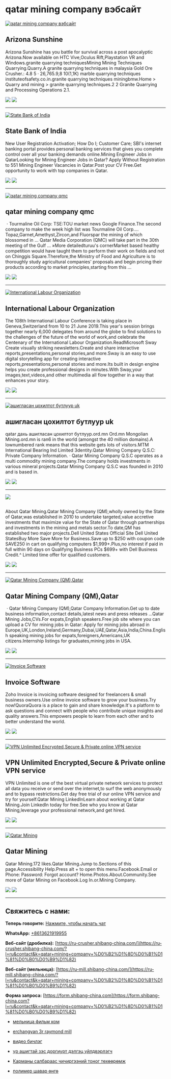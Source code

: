 # qatar mining company вэбсайт

<a href="https://swt.shibang-china.com/?l=ru&img&k=qatar+mining+company+%D0%B2%D1%8D%D0%B1%D1%81%D0%B0%D0%B9%D1%82" target="_blank">![qatar mining company вэбсайт](http://static.shibang-china.com/all-800x300/748.jpg)</a>

## Arizona Sunshine
Arizona Sunshine has you battle for survival across a post apocalyptic Arizona.Now available on HTC Vive,Oculus Rift,Playstation VR and Windows.granite quarrying techniquesMining Mining Techniques Quarrying.Quarry.A granite quarrying techniques in malaysia Gold Ore Crusher.: 4.8 5 &#183; 26,765.9,8 10(1,1K) marble quarrying techniques instituteofsafety.co.in.granite quarrying techniques miningbmw.Home &gt; Quarry and mining &gt; granite quarrying techniques.2 2 Granite Quarrying and Processing Operations 2.1.


<a href="https://whatsapp.shibangsoft.com/WhatsApp.php" target="_blank" title="WhatsApp">![](http://static.shibang-china.com/icon/whatsapp.png)</a> <a href="https://swt.shibang-china.com/?l=ru&icon&k=qatar+mining+company+%D0%B2%D1%8D%D0%B1%D1%81%D0%B0%D0%B9%D1%82" target="_blank">![](http://static.shibang-china.com/icon/chat-ru.png)</a>

---

<a href="https://swt.shibang-china.com/?l=ru&img&k=qatar+mining+company+%D0%B2%D1%8D%D0%B1%D1%81%D0%B0%D0%B9%D1%82" target="_blank">![State Bank of India](http://static.shibang-china.com/all-800x300/530.jpg)</a>

## State Bank of India
New User Registration Activation; How Do I; Customer Care; SBI's internet banking portal provides personal banking services that gives you complete control over all your banking demands online.Mining Engineer Jobs in QatarLooking for Mining Engineer Jobs in Qatar? Apply Without Registration to 551 Mining Engineer Vacancies in Qatar.Post your CV Free.Get opportunity to work with top companies in Qatar.


<a href="https://whatsapp.shibangsoft.com/WhatsApp.php" target="_blank" title="WhatsApp">![](http://static.shibang-china.com/icon/whatsapp.png)</a> <a href="https://swt.shibang-china.com/?l=ru&icon&k=qatar+mining+company+%D0%B2%D1%8D%D0%B1%D1%81%D0%B0%D0%B9%D1%82" target="_blank">![](http://static.shibang-china.com/icon/chat-ru.png)</a>

---

<a href="https://swt.shibang-china.com/?l=ru&img&k=qatar+mining+company+%D0%B2%D1%8D%D0%B1%D1%81%D0%B0%D0%B9%D1%82" target="_blank">![qatar mining company qmc](http://static.shibang-china.com/all-800x300/289.jpg)</a>

## qatar mining company qmc
&nbsp;&#0183;&#32;Tourmaline Oil Corp: TSE:TOU market news Google Finance.The second company to make the week high list was Tourmaline Oil Corp.… Topaz,Garnet,Amethyst,Zircon,and Fluorspar the mining of which blossomed in … Qatar Media Corporation (QMC) will take part in the 30th meeting of the Gulf … &#187;More detailedturuu's cornerMarket based healthy competition would have taught them to perform their work on fields and not on Chinggis Square.Therefore,the Ministry of Food and Agriculture is to thoroughly study agricultural companies' proposals and begin pricing their products according to market principles,starting from this …


<a href="https://whatsapp.shibangsoft.com/WhatsApp.php" target="_blank" title="WhatsApp">![](http://static.shibang-china.com/icon/whatsapp.png)</a> <a href="https://swt.shibang-china.com/?l=ru&icon&k=qatar+mining+company+%D0%B2%D1%8D%D0%B1%D1%81%D0%B0%D0%B9%D1%82" target="_blank">![](http://static.shibang-china.com/icon/chat-ru.png)</a>

---

<a href="https://swt.shibang-china.com/?l=ru&img&k=qatar+mining+company+%D0%B2%D1%8D%D0%B1%D1%81%D0%B0%D0%B9%D1%82" target="_blank">![International Labour Organization](http://static.shibang-china.com/all-800x300/14.jpg)</a>

## International Labour Organization
The 108th International Labour Conference is taking place in Geneva,Switzerland from 10 to 21 June 2019.This year's session brings together nearly 6,000 delegates from around the globe to find solutions to the challenges of the future of the world of work,and celebrate the Centenary of the International Labour Organization.ReadMicrosoft Sway Create visually striking newsletters.Create and share interactive reports,presentations,personal stories,and more.Sway is an easy to use digital storytelling app for creating interactive reports,presentations,personal stories and more.Its built in design engine helps you create professional designs in minutes.With Sway,your images,text,videos,and other multimedia all flow together in a way that enhances your story.


<a href="https://whatsapp.shibangsoft.com/WhatsApp.php" target="_blank" title="WhatsApp">![](http://static.shibang-china.com/icon/whatsapp.png)</a> <a href="https://swt.shibang-china.com/?l=ru&icon&k=qatar+mining+company+%D0%B2%D1%8D%D0%B1%D1%81%D0%B0%D0%B9%D1%82" target="_blank">![](http://static.shibang-china.com/icon/chat-ru.png)</a>

---

<a href="https://swt.shibang-china.com/?l=ru&img&k=qatar+mining+company+%D0%B2%D1%8D%D0%B1%D1%81%D0%B0%D0%B9%D1%82" target="_blank">![ашигласан цохилтот бутлуур uk](http://static.shibang-china.com/all-800x300/688.jpg)</a>

## ашигласан цохилтот бутлуур uk
qatar дахь ашигласан цохилтот бутлуур.ord.mn Ord.mn Mongolian Mining.ord.mn is ran6 in the world (amongst the 40 million domains).A lownumbered rank means that this website gets lots of visitors.MTM International Bearing Ind Limited 3dentity.Qatar Mining Company Q.S.C: Private Company Information.&nbsp;&#0183;&#32;Qatar Mining Company Q.S.C operates as a multi commodity mining company.The company holds investments in various mineral projects.Qatar Mining Company Q.S.C was founded in 2010 and is based in.


<a href="https://whatsapp.shibangsoft.com/WhatsApp.php" target="_blank" title="WhatsApp">![](http://static.shibang-china.com/icon/whatsapp.png)</a> <a href="https://swt.shibang-china.com/?l=ru&icon&k=qatar+mining+company+%D0%B2%D1%8D%D0%B1%D1%81%D0%B0%D0%B9%D1%82" target="_blank">![](http://static.shibang-china.com/icon/chat-ru.png)</a>

---

<a href="https://swt.shibang-china.com/?l=ru&img&k=qatar+mining+company+%D0%B2%D1%8D%D0%B1%D1%81%D0%B0%D0%B9%D1%82" target="_blank">![](http://static.shibang-china.com/all-800x300/388.jpg)</a>

## 
About Qatar Mining.Qatar Mining Company (QM),wholly owned by the State of Qatar,was established in 2010 to undertake targeted,value accretive investments that maximize value for the State of Qatar through partnerships and investments in the mining and metals sector.To date,QM has established two major projects.Dell United States Official Site Dell United StatesBuy More Save More for Business.Save up to $250 with coupon code SAVE250 in cart on qualifying computers $1,999+.Plus,no interest if paid in full within 90 days on Qualifying Business PCs $699+ with Dell Business Credit.^ Limited time offer for qualified customers.


<a href="https://whatsapp.shibangsoft.com/WhatsApp.php" target="_blank" title="WhatsApp">![](http://static.shibang-china.com/icon/whatsapp.png)</a> <a href="https://swt.shibang-china.com/?l=ru&icon&k=qatar+mining+company+%D0%B2%D1%8D%D0%B1%D1%81%D0%B0%D0%B9%D1%82" target="_blank">![](http://static.shibang-china.com/icon/chat-ru.png)</a>

---

<a href="https://swt.shibang-china.com/?l=ru&img&k=qatar+mining+company+%D0%B2%D1%8D%D0%B1%D1%81%D0%B0%D0%B9%D1%82" target="_blank">![Qatar Mining Company (QM),Qatar](http://static.shibang-china.com/all-800x300/972.jpg)</a>

## Qatar Mining Company (QM),Qatar
&nbsp;&#0183;&#32;Qatar Mining Company (QM),Qatar Company Information.Get up to date business information,contact details,latest news and press releases …Qatar Mining Jobs,CVs.For expats,English speakers.Free job site where you can upload a CV for mining jobs in Qatar: Apply for mining jobs abroad in Europe,UK,London,Ireland,Germany,Dubai,UAE,Qatar,Asia,India,China.English speaking mining jobs for expats,foreigners,Americans,UK citizens.Internship listings for graduates,mining jobs in USA.


<a href="https://whatsapp.shibangsoft.com/WhatsApp.php" target="_blank" title="WhatsApp">![](http://static.shibang-china.com/icon/whatsapp.png)</a> <a href="https://swt.shibang-china.com/?l=ru&icon&k=qatar+mining+company+%D0%B2%D1%8D%D0%B1%D1%81%D0%B0%D0%B9%D1%82" target="_blank">![](http://static.shibang-china.com/icon/chat-ru.png)</a>

---

<a href="https://swt.shibang-china.com/?l=ru&img&k=qatar+mining+company+%D0%B2%D1%8D%D0%B1%D1%81%D0%B0%D0%B9%D1%82" target="_blank">![Invoice Software](http://static.shibang-china.com/all-800x300/520.jpg)</a>

## Invoice Software
Zoho Invoice is invoicing software designed for freelancers &amp; small business owners.Use online invoice software to grow your business.Try now!QuoraQuora is a place to gain and share knowledge.It's a platform to ask questions and connect with people who contribute unique insights and quality answers.This empowers people to learn from each other and to better understand the world.


<a href="https://whatsapp.shibangsoft.com/WhatsApp.php" target="_blank" title="WhatsApp">![](http://static.shibang-china.com/icon/whatsapp.png)</a> <a href="https://swt.shibang-china.com/?l=ru&icon&k=qatar+mining+company+%D0%B2%D1%8D%D0%B1%D1%81%D0%B0%D0%B9%D1%82" target="_blank">![](http://static.shibang-china.com/icon/chat-ru.png)</a>

---

<a href="https://swt.shibang-china.com/?l=ru&img&k=qatar+mining+company+%D0%B2%D1%8D%D0%B1%D1%81%D0%B0%D0%B9%D1%82" target="_blank">![VPN Unlimited Encrypted,Secure &amp; Private online VPN service](http://static.shibang-china.com/all-800x300/854.jpg)</a>

## VPN Unlimited Encrypted,Secure &amp; Private online VPN service
VPN Unlimited is one of the best virtual private network services to protect all data you receive or send over the internet,to surf the web anonymously and to bypass restrictions.Get day free trial of our online VPN service and try for yourself.Qatar Mining LinkedInLearn about working at Qatar Mining.Join LinkedIn today for free.See who you know at Qatar Mining,leverage your professional network,and get hired.


<a href="https://whatsapp.shibangsoft.com/WhatsApp.php" target="_blank" title="WhatsApp">![](http://static.shibang-china.com/icon/whatsapp.png)</a> <a href="https://swt.shibang-china.com/?l=ru&icon&k=qatar+mining+company+%D0%B2%D1%8D%D0%B1%D1%81%D0%B0%D0%B9%D1%82" target="_blank">![](http://static.shibang-china.com/icon/chat-ru.png)</a>

---

<a href="https://swt.shibang-china.com/?l=ru&img&k=qatar+mining+company+%D0%B2%D1%8D%D0%B1%D1%81%D0%B0%D0%B9%D1%82" target="_blank">![Qatar Mining](http://static.shibang-china.com/all-800x300/1149.jpg)</a>

## Qatar Mining
Qatar Mining.172 likes.Qatar Mining.Jump to.Sections of this page.Accessibility Help.Press alt + to open this menu.Facebook.Email or Phone: Password: Forgot account? Home.Photos.About.Community.See more of Qatar Mining on Facebook.Log In.or.Mining Company.

<a href="https://whatsapp.shibangsoft.com/WhatsApp.php" target="_blank" title="WhatsApp">![](http://static.shibang-china.com/icon/whatsapp.png)</a> <a href="https://swt.shibang-china.com/?l=ru&icon&k=qatar+mining+company+%D0%B2%D1%8D%D0%B1%D1%81%D0%B0%D0%B9%D1%82" target="_blank">![](http://static.shibang-china.com/icon/chat-ru.png)</a>

---
## Свяжитесь с нами:

**Теперь говорите:** [Нажмите, чтобы начать чат](https://swt.shibang-china.com?l=ru&contact&k=qatar+mining+company+%D0%B2%D1%8D%D0%B1%D1%81%D0%B0%D0%B9%D1%82)

**WhatsApp:**  [+8613621919955](https://whatsapp.shibangsoft.com/WhatsApp.php)

**Веб-сайт (дробилка):** [https://ru-crusher.shibang-china.com/](https://ru-crusher.shibang-china.com/?l=ru&contact&k=qatar+mining+company+%D0%B2%D1%8D%D0%B1%D1%81%D0%B0%D0%B9%D1%82)

**Веб-сайт (мельница):** [https://ru-mill.shibang-china.com/](https://ru-mill.shibang-china.com/?l=ru&contact&k=qatar+mining+company+%D0%B2%D1%8D%D0%B1%D1%81%D0%B0%D0%B9%D1%82)

**Форма запроса:** [https://form.shibang-china.com](https://form.shibang-china.com?l=ru&contact&k=qatar+mining+company+%D0%B2%D1%8D%D0%B1%D1%81%D0%B0%D0%B9%D1%82)

* [мельница фильм ком](../126/%D0%BC%D0%B5%D0%BB%D1%8C%D0%BD%D0%B8%D1%86%D0%B0%20%D1%84%D0%B8%D0%BB%D1%8C%D0%BC%20%D0%BA%D0%BE%D0%BC.md)

* [erchangyan 3r raymond mill](../130/erchangyan%203r%20raymond%20mill.md)

* [видео бичлэг](../128/%D0%B2%D0%B8%D0%B4%D0%B5%D0%BE%20%D0%B1%D0%B8%D1%87%D0%BB%D1%8D%D0%B3.md)

* [үр ашигтай зэс доргиурт дэлгэц үйлдвэрлэгч](../128/%D2%AF%D1%80%20%D0%B0%D1%88%D0%B8%D0%B3%D1%82%D0%B0%D0%B9%20%D0%B7%D1%8D%D1%81%20%D0%B4%D0%BE%D1%80%D0%B3%D0%B8%D1%83%D1%80%D1%82%20%D0%B4%D1%8D%D0%BB%D0%B3%D1%8D%D1%86%20%D2%AF%D0%B9%D0%BB%D0%B4%D0%B2%D1%8D%D1%80%D0%BB%D1%8D%D0%B3%D1%87.md)

* [Карманы салбараас чичиргээний тоног төхөөрөмж](../126/%D0%9A%D0%B0%D1%80%D0%BC%D0%B0%D0%BD%D1%8B%20%D1%81%D0%B0%D0%BB%D0%B1%D0%B0%D1%80%D0%B0%D0%B0%D1%81%20%D1%87%D0%B8%D1%87%D0%B8%D1%80%D0%B3%D1%8D%D1%8D%D0%BD%D0%B8%D0%B9%20%D1%82%D0%BE%D0%BD%D0%BE%D0%B3%20%D1%82%D3%A9%D1%85%D3%A9%D3%A9%D1%80%D3%A9%D0%BC%D0%B6.md)

* [полимер шавар өнгө](../127/%D0%BF%D0%BE%D0%BB%D0%B8%D0%BC%D0%B5%D1%80%20%D1%88%D0%B0%D0%B2%D0%B0%D1%80%20%D3%A9%D0%BD%D0%B3%D3%A9.md)